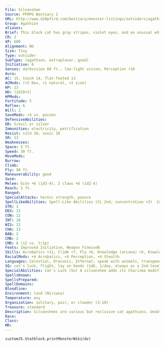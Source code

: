 ```yaml
---
File: Silvanshee
Source: PFRPG Bestiary 2
URL: http://www.d20pfsrd.com/bestiary/monster-listings/outsiders/agathion/agathion-silvanshee
Group: Agathion
aliases: 
Brief: This black cat has gray stripes, violet eyes, and an unusual white blaze on its chest.
CR: 2
XP: 600
Alignment: NG
Size: Tiny
Type: outsider
SubType: (agathion, extraplanar, good)
Initiative: 6
Senses: darkvision 60 ft., low-light vision; Perception +10
Aura: 
AC: 15, touch 14, flat-footed 13
ACMods: (+2 Dex, +1 natural, +2 size)
HP: 13
HD: (2d10+2)
HPMods: 
Fortitude: 5
Reflex: 6
Will: 2
SaveMods: +4 vs. poison
DefensiveAbilities: 
DR: 5/evil or silver
Immunities: electricity, petrification
Resist: cold 10, sonic 10
SR: 13
Weaknesses: 
Space: 5 ft.
Speed: 30 ft.
MoveMods: 
Burrow: 
Climb: 
Fly: 90 ft.
Maneuverability: good
Swim: 
Melee: bite +6 (1d3-4), 2 claws +6 (1d2-4)
Reach: 5 ft.
Ranged: 
SpecialAttacks: heroic strength, pounce
SpellLikeAbilities: Spell-Like Abilities (CL 2nd; concentration +3)  Constant-know direction, speak with animals   At Will-dancing lights, prestidigitation, stabilize   1/day-dimension door (self plus 5 lbs. of objects only)   1/week-commune (6 questions, CL 12th)
STR: 3
DEX: 15
CON: 12
INT: 10
WIS: 12
CHA: 13
BAB: 2
CMB: 2
CMD: 8 (12 vs. trip)
Feats: Improved Initiative, Weapon FinesseB
Skills: Acrobatics +11, Climb +7, Fly +6, Knowledge (arcana) +5, Knowledge (planes) +5, Perception +10, Stealth +19
RacialMods: +4 Acrobatics, +4 Perception, +4 Stealth
Languages: Celestial, Draconic, Infernal; speak with animals, truespeech
SQ: cat's luck, flight, lay on hands (1d6, 1/day, always as a 2nd-level paladin), spectral mist
SpecialAbilities: Cat's Luck (Su) A silvanshee adds its Charisma modifier as a luck bonus on all its saving throws. Once per day as a standard action, it can also grant this bonus to one ally within 30 feet for 10 minutes.  Heroic Strength (Su) Once per day, a silvanshee can grant itself a +8 enhancement bonus to Strength for 1 minute.  Spectral Mist (Su) A silvanshee can assume an eerie, mist-like form roughly the size and shape of a cat. This ability has the same effect as a gaseous form spell, except the silvanshee retains its own DR and supernatural abilities and can move at its normal speed. It can remain in mist form up to 5 minutes per day. This duration does not have to be consecutive, but it must be used in 1-minute increments.
SpellsKnown: 
SpellsPrepared: 
SpellDomains: 
Bloodline: 
Environment: land (Nirvana)
Temperature: any
Organization: solitary, pair, or clowder (3-10)
Treasure: standard
Description: Silvanshees are curious but reclusive cat agathions. Unobtrusive and able to blend in among normal animals (unlike the more anthropomorphic agathions), they are the eyes and ears of the good planes in the mortal world. Most roam hills, forests, and plains, keeping an eye out for evil inf luences. They can be taken as familiars by 7th-level good spellcasters with the Improved Familiar feat who meet the proper prerequisites. As familiars, silvanshees act as moral guides and steer their mortal allies toward corruptive forces that must be eliminated. In some mortal lands, they are called cat sìth or cath sidhe, and are believed to be disguised witches or fairies-and not necessarily benign creatures, which only encourages silvanshees to avoid strangers.  Silvanshees are not fond of open combat, even against demons, devils, or other fiendish threats, and they're likely to run away if confronted. When they must fight, they prefer greater numbers and the element of surprise, using their magic to temporarily overcome their physical weaknesses, and melting away into mist if the battle turns against them.  A silvanshee is the size of a large domestic cat, though almost always sleek rather than fat, and weighs 20 pounds on average.
Race: 
Class: 
MR: 
---
```

```dataviewjs
customJS.Statblock.printMonsterWiki(dv)
```
